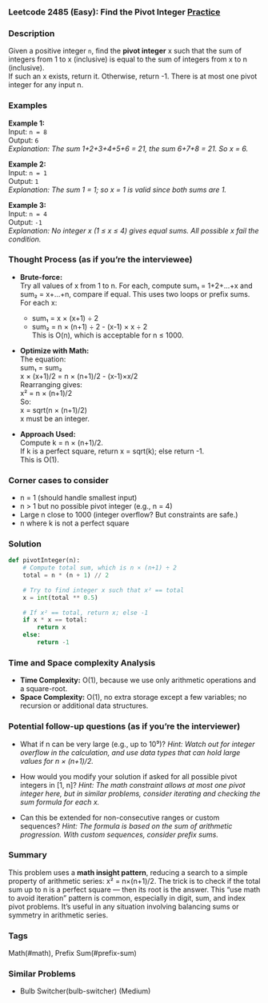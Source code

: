 ### Leetcode 2485 (Easy): Find the Pivot Integer [Practice](https://leetcode.com/problems/find-the-pivot-integer)

### Description  
Given a positive integer `n`, find the **pivot integer** x such that the sum of integers from 1 to x (inclusive) is equal to the sum of integers from x to n (inclusive).  
If such an x exists, return it. Otherwise, return -1. There is at most one pivot integer for any input n.

### Examples  

**Example 1:**  
Input: `n = 8`  
Output: `6`  
*Explanation: The sum 1+2+3+4+5+6 = 21, the sum 6+7+8 = 21. So x = 6.*

**Example 2:**  
Input: `n = 1`  
Output: `1`  
*Explanation: The sum 1 = 1; so x = 1 is valid since both sums are 1.*

**Example 3:**  
Input: `n = 4`  
Output: `-1`  
*Explanation: No integer x (1 ≤ x ≤ 4) gives equal sums. All possible x fail the condition.*

### Thought Process (as if you’re the interviewee)  
- **Brute-force:**  
  Try all values of x from 1 to n. For each, compute sum₁ = 1+2+...+x and sum₂ = x+...+n, compare if equal. This uses two loops or prefix sums.  
  For each x:  
    - sum₁ = x × (x+1) ÷ 2  
    - sum₂ = n × (n+1) ÷ 2 - (x-1) × x ÷ 2  
  This is O(n), which is acceptable for n ≤ 1000.

- **Optimize with Math:**  
  The equation:  
  sum₁ = sum₂  
  x × (x+1)/2 = n × (n+1)/2 - (x-1)×x/2  
  Rearranging gives:  
  x² = n × (n+1)/2  
  So:  
  x = sqrt(n × (n+1)/2)  
  x must be an integer.

- **Approach Used:**  
  Compute k = n × (n+1)/2.  
  If k is a perfect square, return x = sqrt(k); else return -1.  
  This is O(1).

### Corner cases to consider  
- n = 1 (should handle smallest input)
- n > 1 but no possible pivot integer (e.g., n = 4)
- Large n close to 1000 (integer overflow? But constraints are safe.)
- n where k is not a perfect square

### Solution

```python
def pivotInteger(n):
    # Compute total sum, which is n × (n+1) ÷ 2
    total = n * (n + 1) // 2
    
    # Try to find integer x such that x² == total
    x = int(total ** 0.5)
    
    # If x² == total, return x; else -1
    if x * x == total:
        return x
    else:
        return -1
```

### Time and Space complexity Analysis  

- **Time Complexity:** O(1), because we use only arithmetic operations and a square-root.
- **Space Complexity:** O(1), no extra storage except a few variables; no recursion or additional data structures.

### Potential follow-up questions (as if you’re the interviewer)  

- What if n can be very large (e.g., up to 10⁹)?
  *Hint: Watch out for integer overflow in the calculation, and use data types that can hold large values for n × (n+1)/2.*

- How would you modify your solution if asked for all possible pivot integers in [1, n]?
  *Hint: The math constraint allows at most one pivot integer here, but in similar problems, consider iterating and checking the sum formula for each x.*

- Can this be extended for non-consecutive ranges or custom sequences?
  *Hint: The formula is based on the sum of arithmetic progression. With custom sequences, consider prefix sums.*

### Summary
This problem uses a **math insight pattern**, reducing a search to a simple property of arithmetic series: x² = n×(n+1)/2. The trick is to check if the total sum up to n is a perfect square — then its root is the answer. This “use math to avoid iteration” pattern is common, especially in digit, sum, and index pivot problems. It’s useful in any situation involving balancing sums or symmetry in arithmetic series.

### Tags
Math(#math), Prefix Sum(#prefix-sum)

### Similar Problems
- Bulb Switcher(bulb-switcher) (Medium)